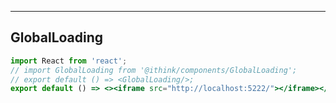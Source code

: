 <!--
 * @Author: D.Y.M
 * @Date: 2021-10-09 16:12:17
 * @LastEditTime: 2021-10-09 19:45:26
 * @FilePath: /doc-react-test/ithink/dumi/docs/GlobalLoading.md
 * @Description: 
-->

---

## GlobalLoading

```jsx
import React from 'react';
// import GlobalLoading from '@ithink/components/GlobalLoading';
// export default () => <GlobalLoading/>;
export default () => <><iframe src="http://localhost:5222/"></iframe></>
```

<API src="../../packages/components/src/GlobalLoading/index.tsx"></API>